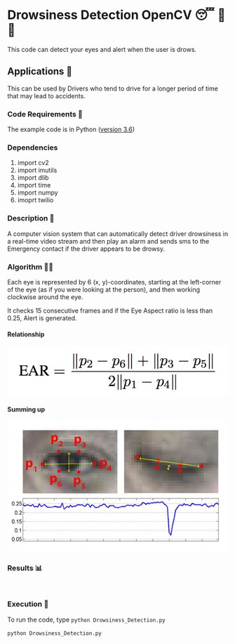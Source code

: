 # Drowsiness Detection OpenCV 😴 🚫 🚗
This code can detect your eyes and alert when the user is drows.
## Applications 🎯
This can be used by Drivers who tend to drive for a longer period of time that may lead to accidents.
### Code Requirements 🦄
The example code is in Python ([version 3.6](https://www.python.org/download/releases/3.6/))
### Dependencies
1) import cv2
2) import imutils
3) import dlib
4) import time
5) import numpy
6) imoprt twilio



### Description 📌

A computer vision system that can automatically detect driver drowsiness in a real-time video stream and then play an alarm and sends sms to the Emergency contact if the driver appears to be drowsy.

### Algorithm 👨‍🔬

Each eye is represented by 6 (x, y)-coordinates, starting at the left-corner of the eye (as if you were looking at the person), and then working clockwise around the eye.

It checks 15 consecutive frames and if the Eye Aspect ratio is less than 0.25, Alert is generated.
#### Relationship
<img src="https://github.com/bhush-code/Hackathon-2023/blob/api/Assets/eye2.png">


#### Summing up

<img src="https://github.com/bhush-code/Hackathon-2023/blob/api/Assets/eye3.jpg">

### Results 📊

<img src="">

### Execution 🐉
To run the code, type `python Drowsiness_Detection.py`

```
python Drowsiness_Detection.py
```
